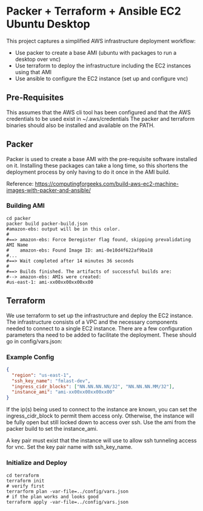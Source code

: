 # Packer + Terraform + Ansible EC2 Ubuntu Desktop

This project captures a simplified AWS infrastructure deployment workflow:

* Use packer to create a base AMI (ubuntu with packages to run a desktop over vnc)
* Use terraform to deploy the infrastructure including the EC2 instances using that AMI
* Use ansible to configure the EC2 instance (set up and configure vnc)

## Pre-Requisites
This assumes that the AWS cli tool has been configured and that the AWS credentials to be used exist in ~/.aws/credentials
The packer and terraform binaries should also be installed and available on the PATH.

## Packer
Packer is used to create a base AMI with the pre-requisite software installed on it.  Installing these packages can
take a long time, so this shortens the deployment process by only having to do it once in the AMI build.

Reference: https://computingforgeeks.com/build-aws-ec2-machine-images-with-packer-and-ansible/

### Building AMI

```shell script
cd packer
packer build packer-build.json 
#amazon-ebs: output will be in this color.
#
#==> amazon-ebs: Force Deregister flag found, skipping prevalidating AMI Name
#    amazon-ebs: Found Image ID: ami-0e10d4f622af9ba18
#...
#==> Wait completed after 14 minutes 36 seconds
#
#==> Builds finished. The artifacts of successful builds are:
#--> amazon-ebs: AMIs were created:
#us-east-1: ami-xx00xx00xx00xx00

```

## Terraform
We use terraform to set up the infrastructure and deploy the EC2 instance.  The infrastructure consists of a 
VPC and the necessary components needed to connect to a single EC2 instance. There are a few configuration parameters
tha need to be added to facilitate the deployment.  These should go in config/vars.json: 

### Example Config

```json
{
  "region": "us-east-1",
  "ssh_key_name": "fmlast-dev",
  "ingress_cidr_blocks": ["NN.NN.NN.NN/32", "NN.NN.NN.MM/32"],
  "instance_ami": "ami-xx00xx00xx00xx00"
}
```

If the ip(s) being used to connect to the instance are known, you can set the ingress_cidr_block to permit them access only.
Otherwise, the instance will be fully open but still locked down to access over ssh.  Use the ami from the packer build 
to set the instance_ami.

A key pair must exist that the instance will use to allow ssh tunneling access for vnc.  Set the key pair name
with ssh_key_name.

### Initialize and Deploy

```shell script
cd terraform
terraform init
# verify first
terrarform plan -var-file=../config/vars.json
# if the plan works and looks good
terraform apply -var-file=../config/vars.json
```
